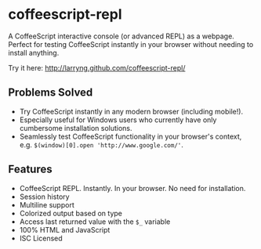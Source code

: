 coffeescript-repl
=================

A CoffeeScript interactive console (or advanced REPL) as a webpage.  Perfect
for testing CoffeeScript instantly in your browser without needing to install
anything.

Try it here: http://larryng.github.com/coffeescript-repl/


Problems Solved
---------------
* Try CoffeeScript instantly in any modern browser (including mobile!).
* Especially useful for Windows users who currently have only cumbersome
  installation solutions.
* Seamlessly test CoffeeScript functionality in your browser's context, e.g.
  `$(window)[0].open 'http://www.google.com/'`.


Features
--------
* CoffeeScript REPL. Instantly. In your browser.  No need for installation.
* Session history
* Multiline support
* Colorized output based on type
* Access last returned value with the `$_` variable
* 100% HTML and JavaScript
* ISC Licensed